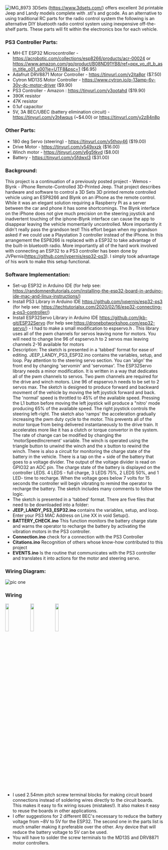 ![IMG_8973](https://user-images.githubusercontent.com/19330858/121810981-d17c1a80-cc30-11eb-9c38-12bed69e07db.jpeg)
3DSets (https://www.3dsets.com/) offers excellent 3d printable Jeep and Landy models complete with .stl's and gcode.
As an alternative to using traditional RC parts for the radio control system the following is an alternative DIY bluetooth radio control
system using inexpensive off-the-shelf parts. These parts will fit within the electronics box for each vehicle. 

### PS3 Controller Parts:
- MH-ET ESP32 Microcontroller - https://acrobotic.com/collections/esp8266/products/acr-00024 or https://www.amazon.com/gp/product/B08ND91YB8/ref=ppx_yo_dt_b_asin_title_o01_s00?ie=UTF8&psc=1 ($6.95)
- Adafruit DRV8871 Motor Controller - https://tinyurl.com/y2jta8pr ($7.50)
- Cytron MD13S Motor Controller - https://www.cytron.io/p-13amp-6v-30v-dc-motor-driver ($9.90)
- PS3 Controller - Amazon : https://tinyurl.com/y3ootahd ($19.90)
- 390K resistor
- 47K resistor
- 0.1uf capacitor
- 5V, 3A BEC/UBEC (battery elimination circuit) - https://tinyurl.com/y3t4wqus (~$4.00) or https://tinyurl.com/y2z84n8p
### Other Parts:
- 180 deg Servo (steering) - https://tinyurl.com/y5thqy46 ($19.00)
- Drive Motor - https://tinyurl.com/y549xxzk ($16.00)
- Winch motor - https://tinyurl.com/y6g5tkvd ($8.00)
- Battery - https://tinyurl.com/y5fdwxl3 ($31.00)

### Background:
This project is a continuation of a previously posted project - Wemos - Blynk - iPhone Remote-Controlled 3D-Printed Jeep. That project describes hardware and software to control a 3D Sets 3D printed remote controlled vehicle using an ESP8266 and Blynk on an iPhone as the remote control. While it was an elegant solution requiring a Raspberry Pi as a server between the car and phone it has some shortcomings. The Blynk interface on the iPhone does not give much precision on the steering joystick and inadvertent touching of the iphone-Blynk interface can cause the app to disappear leaving the vehicle momentarily uncontrolled.  More importantly it didn't really pass the grandson test! This effort began when my grandson asked if we could use a Playstation 3 controller instead of the iPhone.  In this arrangement the ESP8266 is replaced with a ESP32 to take advantage of the built-in bluetooth radio. More importantly all of the hard work involved with connecting an ESP32 to a PS3 controller has been done by JVPernis(https://github.com/jvpernis/esp32-ps3). I simply took advantage of his work to make this setup functional.
### Software Implementation:
- Set-up ESP32 in Arduino IDE (for help see: https://randomnerdtutorials.com/installing-the-esp32-board-in-arduino-ide-mac-and-linux-instructions/)
- Install PS3 Library in Arduino IDE https://github.com/jvpernis/esp32-ps3 (for help see: https://techtutorialsx.com/2020/02/16/esp32-connecting-a-ps3-controller/)
- Install ESP32Servo Library in Arduino IDE https://github.com/jkb-git/ESP32Servo (for help see:https://dronebotworkshop.com/esp32-servo/) - I had to make a small modification to espservo.h . This library uses all of the pwm channels for servos leaving none for motors. You will need to change line 96 of espservo.h to 2 servos max leaving channels 2-16 available for motors
- Description: The sketch is presented in a 'tabbed' format for ease of editing. JEEP_LANDY_PS3_ESP32.ino contains the variables, setup, and loop. Pay attention to the steering servo section. You can 'align' the front end by changing 'servomin' and 'servomax'. The ESP32Servo library needs a minor modification. It is written in a way that dedicates all of the pwm channels to servos. Two pwm channels are required for the drive and winch motors. Line 96 of espservo.h needs to be set to 2 servos max.  The sketch is designed to produce forward and backward movment of the vehicle by moving the left joystick forward and back. The 'normal' speed is throttled to 45% of the available speed. Pressing the L1 button before moving the left joystick will produce a "nitro' mode producing 65% of the available speed. The right joystick controls the steering left-right. The sketch also 'ramps' the acceleration gradually increasing the pwm duty cycle to the motor. This prevents all of the motor torque from being delivered instantaneously to the drive train. It accelerates more like it has a clutch or torque convertor in the system. The rate of change can be modified by changing the 'motorSpeedIncrement' variable. The winch is operated using the triangle button to unwind the winch and the x button to rewind the winch. There is also a circuit for monitoring the charge state of the battery in the vehicle. There is a tap on the + side of the battery that goes to a voltage divider. The output of the voltage divider is read on GPIO32 an ADC pin. The charge state of the battery is displayed on the controller LEDS. 4 LEDS - full charge, 3 LEDS 75%, 2 LEDS 50%, and 1 LED- time to recharge. When the voltage goes below 7 volts for 15 seconds the controller will begin vibrating to remind the operator to recharge the battery.
The sketch includes many comments to follow the logic.
 - The sketch is presented in a 'tabbed' format. There are five files that need to be downloaded into a folder:
 - **JEEP_LANDY_PS3_ESP32.ino** contains the variables, setup, and loop. Enter your PS3 MAC Address on Line XX in void Setup().
 - **BATTERY_CHECK.ino** This function monitors the battery charge state and warns the operator to recharge the battery by activating the vibration motors in the PS3 controller.
 - **Connection.ino** check for a connection with the PS3 Controller
 - **Citations.ino** Recognition of others whose know-how contributed to this project
 - **EVENTS.ino** Is the routine that communicates with the PS3 controller and translates it into actions for the motor and steering servo.
### Wiring Diagram:
![pic one](https://github.com/jlmyra/PS3--JEEP-LANDY/blob/main/JEEP-LANDY_Wiring_Diagram.png)

### Wiring
<img src="https://user-images.githubusercontent.com/19330858/101287278-4f142900-37bd-11eb-98c9-aa06b67d0906.jpeg" width="15%"></img> <img src="https://user-images.githubusercontent.com/19330858/101287284-54717380-37bd-11eb-911c-3e1199b6ab27.jpeg" width="15%"></img> <img src="https://user-images.githubusercontent.com/19330858/101287286-5a675480-37bd-11eb-9305-bae63bd2e4bf.jpeg" width="15%"></img> 

 - I used 2.54mm pitch screw terminal blocks for making circuit board connections instead of soldering wires directly to the circuit boards. This makes it easy to fix wiring issues (mistakes!). It also makes it easy to reuse the boards in other applications.
 - I offer suggestions for 2 different BEC's necessary to reduce the battery voltage from ~8V to 5V for the ESP32. The second one in the parts list is much smaller making it preferable over the other. Any device that will reduce the battery voltage to 5V can be used.
 - You will have to solder the screw terminals to the MD13S and DRV8871 motor controllers.


